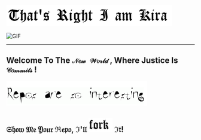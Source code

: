 ![Kira](https://github.com/Sushant2/Sushant2/blob/master/img-gifs/right.PNG)

<img height="217" width="480" alt="GIF" src="https://media.giphy.com/media/EcnAlQcGnZq9y/giphy.gif" />

- - - -

## Welcome To The `𝒩𝑒𝓌 𝒲𝑜𝓇𝓁𝒹` , Where Justice Is `𝒞𝑜𝓂𝓂𝒾𝓉𝓈` !

![Repos](https://github.com/Sushant2/Sushant2/blob/master/img-gifs/repos.PNG)

## 𝔖𝔥𝔬𝔴 𝔐𝔢 𝔜𝔬𝔲𝔯 ℜ𝔢𝔭𝔬, ℑ'𝔩𝔩 ![](img-gifs\fork.PNG) ℑ𝔱!